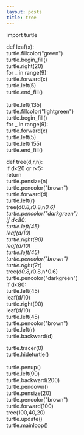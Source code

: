 ```yaml
---
layout: posts
title: tree 
---
```


import turtle <br>

def leaf(x): <br>
    turtle.fillcolor("green") <br>
    turtle.begin_fill() <br>
    turtle.right(20) <br>
    for _ in range(9): <br>
        turtle.forward(x) <br>
        turtle.left(5) <br>
    turtle.end_fill() <br>    
    turtle.left(135) <br>
    turtle.fillcolor("lightgreen") <br>
    turtle.begin_fill() <br>
    for _ in range(9): <br>
        turtle.forward(x) <br>
        turtle.left(5) <br>
    turtle.left(155) <br>
    turtle.end_fill() <br>

def tree(d,r,n): <br>
    if d<20 or r<5: <br>
        return <br>
    turtle.pensize(n) <br>
    turtle.pencolor("brown") <br>
    turtle.forward(d) <br>
    turtle.left(r) <br>
    tree(d*0.8,r*0.8,n*0.6) <br>
    turtle.pencolor("darkgreen") <br>
    if d<80: <br>
        turtle.left(45) <br>
        leaf(d/10) <br>
        turtle.right(90) <br>
        leaf(d/10) <br>
        turtle.left(45) <br>
    turtle.pencolor("brown") <br>
    turtle.right(2*r) <br>
    tree(d*0.8,r*0.8,n*0.6) <br>
    turtle.pencolor("darkgreen") <br>
    if d<80: <br>
        turtle.left(45) <br>
        leaf(d/10) <br>
        turtle.right(90) <br>
        leaf(d/10) <br>
        turtle.left(45) <br>
    turtle.pencolor("brown") <br>
    turtle.left(r) <br>
    turtle.backward(d) <br>
    
   
turtle.tracer(0) <br>
turtle.hideturtle() <br>  
turtle.penup() <br>
turtle.left(90) <br> 
turtle.backward(200) <br>
turtle.pendown() <br>
turtle.pensize(20) <br>
turtle.pencolor("brown") <br>
turtle.forward(100) <br>
tree(100,40,20) <br>
turtle.update() <br>
turtle.mainloop() <br>
